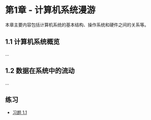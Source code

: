 # 第1章 - 计算机系统漫游

本章主要内容包括计算机系统的基本结构、操作系统和硬件之间的关系等。

## 1.1 计算机系统概览

...

## 1.2 数据在系统中的流动

...

## 练习
- [习题 1.1](exercises/chapter1/exercise1_1.c)
